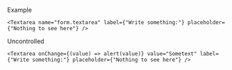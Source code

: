 Example

    <Textarea name="form.textarea" label={"Write something:"} placeholder={"Nothing to see here"} />

Uncontrolled

    <Textarea onChange={(value) => alert(value)} value="Sometext" label={"Write something:"} placeholder={"Nothing to see here"} />